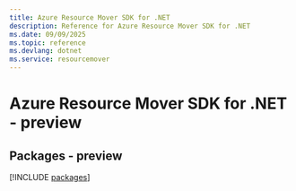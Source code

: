 ```yaml
---
title: Azure Resource Mover SDK for .NET
description: Reference for Azure Resource Mover SDK for .NET
ms.date: 09/09/2025
ms.topic: reference
ms.devlang: dotnet
ms.service: resourcemover
---
```

# Azure Resource Mover SDK for .NET - preview
## Packages - preview
[!INCLUDE [packages](resource-mover-index.md)]